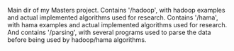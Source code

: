 Main dir of my Masters project.
Contains '/hadoop', with hadoop examples and actual implemented algorithms used for research.
Contains '/hama', with hama examples and actual implemented algorithms used for research.
And contains '/parsing', with several programs used to parse the data before being used by hadoop/hama algorithms.

